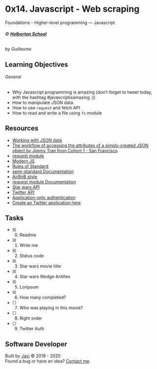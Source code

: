 # 0x14. Javascript - Web scraping
Foundations - Higher-level programming ― Javascript

###### :copyright: **[Holberton School](https://www.holbertonschool.com/)**
by _Guillaume_

## Learning Objectives
###### General
* Why Javascript programming is amazing (don’t forget to tweet today, with the hashtag #javascriptisamazing :))
* How to manipulate JSON data
* How to use ```request``` and fetch API
* How to read and write a file using ```fs``` module 

## Resources
* [Working with JSON data](https://developer.mozilla.org/en-US/docs/Learn/JavaScript/Objects/JSON)
* [The workflow of accessing the attributes of a simply-created JSON object by Jimmy Tran from Cohort 1 - San Francisco](https://medium.com/@vietkieutie/the-workflow-of-accessing-the-attributes-of-a-simply-created-json-object-82a5b33e2319)
* [request module](https://github.com/request/request)
* [Modern JS](https://github.com/mbeaudru/modern-js-cheatsheet)
* [Rules of Standard](https://standardjs.com/rules.html)
* [semi-standard Documentation](https://github.com/standard/semistandard)
* [AirBnB style](https://github.com/airbnb/javascript)
* [request module Documentation](https://github.com/request/request)
* [Star wars API](https://swapi-api.hbtn.io/)
* [Twitter API](https://developer.twitter.com/en/docs/api-reference-index)
* [Application-only authentication](https://developer.twitter.com/en/docs/basics/authentication/overview)
* [Create an Twitter application here](https://developer.twitter.com/en/apps)

## Tasks
* [x] 0. Readme
* [x] 1. Write me
* [x] 2. Status code
* [x] 3. Star wars movie title
* [x] 4. Star wars Wedge Antilles
* [x] 5. Loripsum
* [x] 6. How many completed?
* [ ] 7. Who was playing in this movie?
* [ ] 8. Right order
* [ ] 9. Twitter Auth

## Software Developer
Built by [Javi](https://github.com/javi0b01) :copyright: 2019 - 2020  
Found a bug or have an idea? [Contact me](https://www.linkedin.com/in/javi0b01/).
